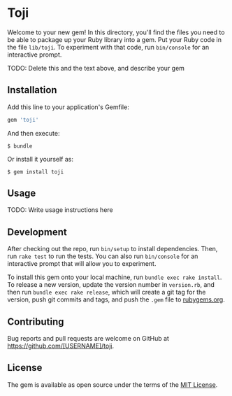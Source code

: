 # Toji

Welcome to your new gem! In this directory, you'll find the files you need to be able to package up your Ruby library into a gem. Put your Ruby code in the file `lib/toji`. To experiment with that code, run `bin/console` for an interactive prompt.

TODO: Delete this and the text above, and describe your gem

## Installation

Add this line to your application's Gemfile:

```ruby
gem 'toji'
```

And then execute:

    $ bundle

Or install it yourself as:

    $ gem install toji

## Usage

TODO: Write usage instructions here

## Development

After checking out the repo, run `bin/setup` to install dependencies. Then, run `rake test` to run the tests. You can also run `bin/console` for an interactive prompt that will allow you to experiment.

To install this gem onto your local machine, run `bundle exec rake install`. To release a new version, update the version number in `version.rb`, and then run `bundle exec rake release`, which will create a git tag for the version, push git commits and tags, and push the `.gem` file to [rubygems.org](https://rubygems.org).

## Contributing

Bug reports and pull requests are welcome on GitHub at https://github.com/[USERNAME]/toji.

## License

The gem is available as open source under the terms of the [MIT License](https://opensource.org/licenses/MIT).
